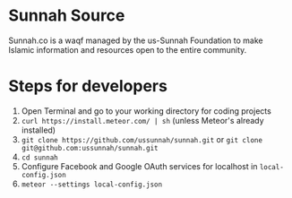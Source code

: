 # Sunnah Source

Sunnah.co is a waqf managed by the us-Sunnah Foundation to make Islamic information and resources open to the entire community.

# Steps for developers

1. Open Terminal and go to your working directory for coding projects
2. `curl https://install.meteor.com/ | sh` (unless Meteor's already installed)
3. `git clone https://github.com/ussunnah/sunnah.git` or `git clone git@github.com:ussunnah/sunnah.git`
4. `cd sunnah`
5. Configure Facebook and Google OAuth services for localhost in `local-config.json`
6. `meteor --settings local-config.json`

